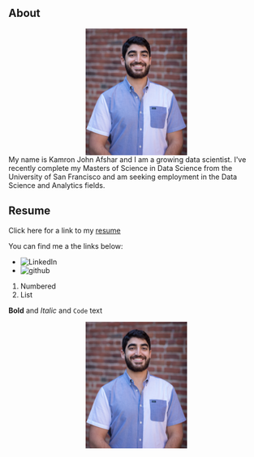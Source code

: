 ## About
<img src="./images/kjafshar_photo.jpg" style="display: block; margin: auto;" width="200" />
My name is Kamron John Afshar and I am a growing data scientist. I've recently complete my Masters of Science in Data Science from the University of San Francisco and am seeking employment in the Data Science and Analytics fields.

## Resume

Click here for a link to my [resume](http://docs.google.com/document/d/1aUw-Ui0MzIUnfyqpYezpSOLHpyp3JgxuV7ZBIVrVvuA/edit?usp=sharing)

You can find me a the links below:
- ![LinkedIn](https://www.linkedin.com/in/kamron-afshar-b8108490/)
- ![github](https://github.com/kjafshar)

1. Numbered
2. List

**Bold** and _Italic_ and `Code` text

<img src="./images/kjafshar_photo.jpg" style="display: block; margin: auto;" width="200" ALIGN=”top”/>

